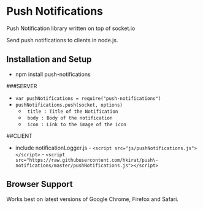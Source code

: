 # Push Notifications 

Push Notification library written on top of socket.io

Send push notifications to clients in node.js.

## Installation and Setup
 - npm install push-notifications

###SERVER
  - `var pushNotifications = require("push-notifications")`
  - `pushNotifications.push(socket, options)`
  	- ` title : Title of the Notification`
   	- ` body : Body of the notification`
   	- ` icon : Link to the image of the icon`

##CLIENT
   - include notificationLogger.js 
    - `<script src="js/pushNotifications.js"></script>`
    - `<script src="https://raw.githubusercontent.com/hkirat/push\-notifications/master/pushNotifications.js"></script>`

## Browser Support

Works best on latest versions of Google Chrome, Firefox and Safari.